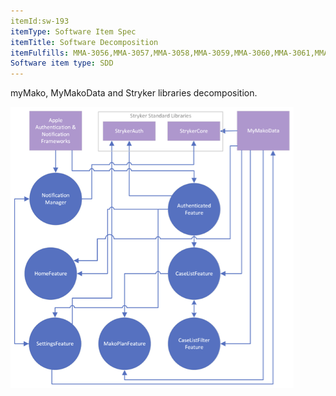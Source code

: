 ```yaml
---
itemId:sw-193
itemType: Software Item Spec
itemTitle: Software Decomposition
itemFulfills: MMA-3056,MMA-3057,MMA-3058,MMA-3059,MMA-3060,MMA-3061,MMA-3062,MMA-3063,MMA-3064,MMA-3065
Software item type: SDD
---
```

myMako, MyMakoData and Stryker libraries decomposition.

![Decomposition of myMako, MyMakoData and Stryker libraries](./images/sw-193.1.png)
